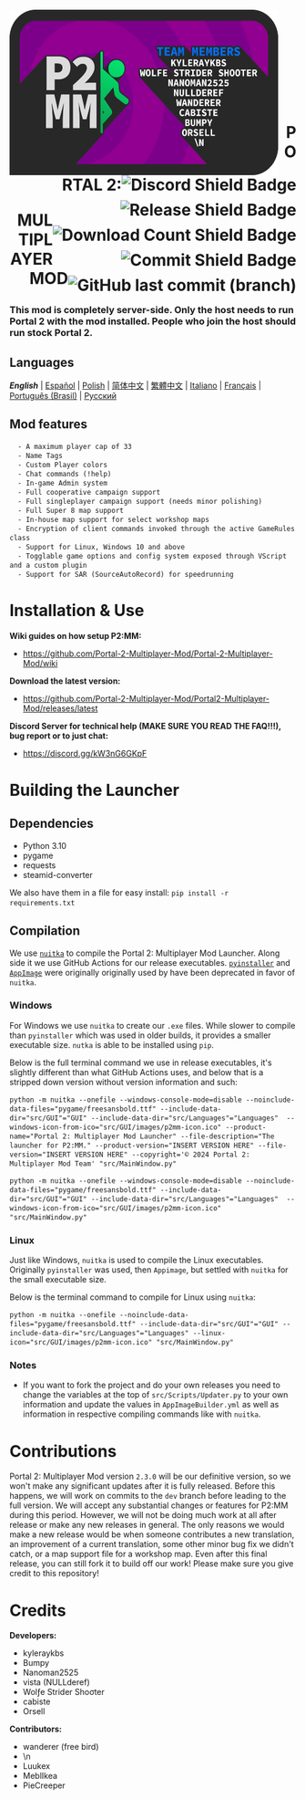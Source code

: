 <h1>
  <img src="https://github.com/Portal-2-Multiplayer-Mod/P2MM-ART/blob/e56d8c209eb3f143bb0607dc1e59730e517ecca6/Banners/P2MMBannerREADME.png?raw=true" alt="P2MMBannerREADME" width="472" height="290" align="left">
  <a href="https://discord.gg/nXRygGNxyK" target="_blank">
      <img src="https://img.shields.io/discord/839651379034193920?color=blue&label=Discord%20Users&style=for-the-badge&logo=discord&logoWidth=20"
              alt="Discord Shield Badge" style="margin-bottom: 10px;" align="right">
  </a>
  <br>
  <a href="https://github.com/Portal-2-Multiplayer-Mod/Portal-2-Multiplayer-Mod/releases/latest">
      <img src="https://img.shields.io/github/release-date/Portal-2-Multiplayer-Mod/Portal-2-Multiplayer-Mod?color=red&label=Latest%20Release&style=for-the-badge"
              alt="Release Shield Badge" style="margin-bottom: 10px;" align="right">
  </a>
  <br>
  <img src="https://img.shields.io/github/downloads/Portal-2-Multiplayer-Mod/Portal-2-Multiplayer-Mod/total?style=for-the-badge&label=TOTAL%20DOWNLOAD%20COUNT"
          alt="Download Count Shield Badge" style="margin-bottom: 10px;" align="right">
  </a>
  <br>
  <a href="https://github.com/Portal-2-Multiplayer-Mod/Portal-2-Multiplayer-Mod/commits/main">
      <img src="https://img.shields.io/github/last-commit/Portal-2-Multiplayer-Mod/Portal-2-Multiplayer-Mod?label=LAST%20COMMIT%20(MAIN)&style=for-the-badge"
              alt="Commit Shield Badge" style="margin-bottom: 10px;" align="right">
  </a>
  <br>
  <a href="https://github.com/Portal-2-Multiplayer-Mod/Portal-2-Multiplayer-Mod/commits/dev">
      <img src="https://img.shields.io/github/last-commit/Portal-2-Multiplayer-Mod/Portal-2-Multiplayer-Mod/dev?style=for-the-badge&label=LAST%20COMMIT%20(DEV)&color=%2334a5eb"
              alt="GitHub last commit (branch)" align="right">
  </a>
  <br>
  <p align="right">PORTAL 2:</p>
  <p align="right">MULTIPLAYER MOD</p>
</h1>

### This mod is completely server-side. Only the host needs to run Portal 2 with the mod installed. People who join the host should run stock Portal 2.

## Languages

**_English_** | [Español](README.es.md) | [Polish](README.pl.md) | [简体中文](README.zh-CN.md) | [繁體中文](README.zh-TW.md) | [Italiano](README.it.md) | [Français](README.fr.md) | [Português (Brasil)](README.pt_BR.md) | [Русский](README.ru.md) 

## Mod features

```
  - A maximum player cap of 33
  - Name Tags
  - Custom Player colors
  - Chat commands (!help)
  - In-game Admin system
  - Full cooperative campaign support
  - Full singleplayer campaign support (needs minor polishing)
  - Full Super 8 map support
  - In-house map support for select workshop maps
  - Encryption of client commands invoked through the active GameRules class
  - Support for Linux, Windows 10 and above
  - Togglable game options and config system exposed through VScript and a custom plugin
  - Support for SAR (SourceAutoRecord) for speedrunning
```

# Installation & Use

**Wiki guides on how setup P2:MM:**

- <https://github.com/Portal-2-Multiplayer-Mod/Portal-2-Multiplayer-Mod/wiki>

**Download the latest version:**

- <https://github.com/Portal-2-Multiplayer-Mod/Portal2-Multiplayer-Mod/releases/latest>

**Discord Server for technical help (MAKE SURE YOU READ THE FAQ!!!), bug report or to just chat:**

- <https://discord.gg/kW3nG6GKpF>

# Building the Launcher

## Dependencies

- Python 3.10
- pygame
- requests
- steamid-converter

We also have them in a file for easy install: `pip install -r requirements.txt`

## Compilation

We use [`nuitka`](https://nuitka.net/) to compile the Portal 2: Multiplayer Mod Launcher. Along side it we use GitHub Actions for our release executables. [`pyinstaller`](https://pypi.org/project/pyinstaller/) and [`AppImage`](https://appimage.org/) were originally originally used by have been deprecated in favor of `nuitka`.

### Windows

For Windows we use `nuitka` to create our `.exe` files. While slower to compile than `pyinstaller` which was used in older builds, it provides a smaller executable size. `nutka` is able to be installed using `pip`.

Below is the full terminal command we use in release executables, it's slightly different than what GitHub Actions uses, and below that is a stripped down version without version information and such:

```shell
python -m nuitka --onefile --windows-console-mode=disable --noinclude-data-files="pygame/freesansbold.ttf" --include-data-dir="src/GUI"="GUI" --include-data-dir="src/Languages"="Languages"  --windows-icon-from-ico="src/GUI/images/p2mm-icon.ico" --product-name="Portal 2: Multiplayer Mod Launcher" --file-description="The launcher for P2:MM." --product-version="INSERT VERSION HERE" --file-version="INSERT VERSION HERE" --copyright='© 2024 Portal 2: Multiplayer Mod Team' "src/MainWindow.py"
```

```shell
python -m nuitka --onefile --windows-console-mode=disable --noinclude-data-files="pygame/freesansbold.ttf" --include-data-dir="src/GUI"="GUI" --include-data-dir="src/Languages"="Languages"  --windows-icon-from-ico="src/GUI/images/p2mm-icon.ico" "src/MainWindow.py"
```

### Linux

Just like Windows, `nuitka` is used to compile the Linux executables. Originally `pyinstaller` was used, then `Appimage`, but settled with `nuitka` for the small executable size.

Below is the terminal command to compile for Linux using `nuitka`:

```shell
python -m nuitka --onefile --noinclude-data-files="pygame/freesansbold.ttf" --include-data-dir="src/GUI"="GUI" --include-data-dir="src/Languages"="Languages" --linux-icon="src/GUI/images/p2mm-icon.ico" "src/MainWindow.py"
```

### Notes

- If you want to fork the project and do your own releases you need to change the variables at the top of `src/Scripts/Updater.py` to your own information and update the values in `AppImageBuilder.yml` as well as information in respective compiling commands like with `nuitka`.

# Contributions

Portal 2: Multiplayer Mod version `2.3.0` will be our definitive version, so we won't make any significant updates after it is fully released. Before this happens, we will work on commits to the `dev` branch before leading to the full version. We will accept any substantial changes or features for P2:MM during this period. However, we will not be doing much work at all after release or make any new releases in general. The only reasons we would make a new release would be when someone contributes a new translation, an improvement of a current translation, some other minor bug fix we didn't catch, or a map support file for a workshop map. Even after this final release, you can still fork it to build off our work! Please make sure you give credit to this repository!

# Credits

**Developers:**

- kyleraykbs
- Bumpy
- Nanoman2525
- vista (NULLderef)
- Wolƒe Strider Shoσter
- cabiste
- Orsell

**Contributors:**

- wanderer (free bird)
- \n
- Luukex
- MeblIkea
- PieCreeper
